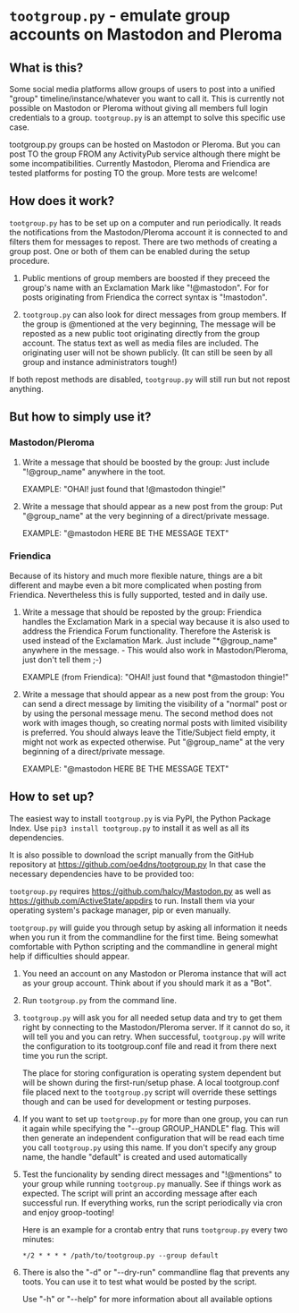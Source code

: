`tootgroup.py` - emulate group accounts on Mastodon and Pleroma
=================================================

What is this?
-------------

Some social media platforms allow groups of users to post into a unified "group"
timeline/instance/whatever you want to call it. This is currently not possible
on Mastodon or Pleroma without giving all members full login credentials to a
group. `tootgroup.py` is an attempt to solve this specific use case.

tootgroup.py groups can be hosted on Mastodon or Pleroma. But you can post
TO the group FROM any ActivityPub service although there might be some
incompatibilities. Currently Mastodon, Pleroma and Friendica are tested platforms
for posting TO the group. More tests are welcome!

How does it work?
-----------------

`tootgroup.py` has to be set up on a computer and run periodically. It reads the
notifications from the Mastodon/Pleroma account it is connected to and filters
them for messages to repost. There are two methods of creating a group post. One
or both of them can be enabled during the setup procedure.

1. Public mentions of group members are boosted if they preceed the group's
   name with an Exclamation Mark like "!@mastodon". For for posts originating
   from Friendica the correct syntax is "!mastodon".

2. `tootgroup.py` can also look for direct messages from group members. If the
   group is @mentioned at the very beginning, The message will be reposted as
   a new public toot originating directly from the group account. The status
   text as well as media files are included. The originating user will not be
   shown publicly. (It can still be seen by all group and instance
   administrators tough!)

If both repost methods are disabled, `tootgroup.py` will still run but not repost
anything.

But how to simply use it?
-------------------------

### Mastodon/Pleroma

1. Write a message that should be boosted by the group:
   Just include "!@group_name" anywhere in the toot.

   EXAMPLE: "OHAI! just found that !@mastodon thingie!"

2. Write a message that should appear as a new post from the group:
   Put "@group_name" at the very beginning of a direct/private message.

   EXAMPLE: "@mastodon HERE BE THE MESSAGE TEXT"

### Friendica

Because of its history and much more flexible nature, things are a bit different
and maybe even a bit more complicated when posting from Friendica. Nevertheless
this is fully supported, tested and in daily use.

1. Write a message that should be reposted by the group:
   Friendica handles the Exclamation Mark in a special way because it is also
   used to address the Friendica Forum functionality. Therefore the Asterisk is
   used instead of the Exclamation Mark. Just include "*@group_name" anywhere in
   the message. - This would also work in Mastodon/Pleroma, just don't tell them
   ;-)

   EXAMPLE (from Friendica): "OHAI! just found that *@mastodon thingie!"

2. Write a message that should appear as a new post from the group:
   You can send a direct message by limiting the visibility of a "normal" post
   or by using the personal message menu. The second method does not work with
   images though, so creating normal posts with limited visibility is preferred.
   You should always leave the Title/Subject field empty, it might not work as
   expected otherwise. Put "@group_name" at the very beginning of a
   direct/private message.

   EXAMPLE: "@mastodon HERE BE THE MESSAGE TEXT"

How to set up?
--------------

The easiest way to install `tootgroup.py` is via PyPI, the Python Package Index.
Use `pip3 install tootgroup.py` to install it as well as all its dependencies.

It is also possible to download the script manually from the GitHub repository at
<https://github.com/oe4dns/tootgroup.py> In that case the necessary dependencies
have to be provided too:

`tootgroup.py` requires <https://github.com/halcy/Mastodon.py> as well as
<https://github.com/ActiveState/appdirs> to run. Install them via your
operating system's package manager, pip or even manually.

`tootgroup.py` will guide you through setup by asking all information it needs
when you run it from the commandline for the first time. Being somewhat
comfortable with Python scripting and the commandline in general might help
if difficulties should appear.

1. You need an account on any Mastodon or Pleroma instance that will act as
   your group account. Think about if you should mark it as a "Bot".

2. Run `tootgroup.py` from the command line.

3. `tootgroup.py` will ask you for all needed setup data and try to get them
   right by connecting to the Mastodon/Pleroma server. If it cannot do so, it
   will tell you and you can retry. When successful, `tootgroup.py` will write
   the configuration to its tootgroup.conf file and read it from there next
   time you run the script.

   The place for storing configuration is operating system dependent but will be
   shown during the first-run/setup phase. A local tootgroup.conf file placed
   next to the `tootgroup.py` script will override these settings though and can
   be used for development or testing purposes.

4. If you want to set up `tootgroup.py` for more than one group, you can run it
   again while specifying the "--group GROUP_HANDLE" flag. This will then
   generate an independent configuration that will be read each time you call
   `tootgroup.py` using this name. If you don't specify any group name, the
   handle "default" is created and used automatically

5. Test the funcionality by sending direct messages and "!@mentions" to your
   group while running `tootgroup.py` manually. See if things work as expected.
   The script will print an according message after each successful run.
   If everything works, run the script periodically via cron and enjoy
   groop-tooting!

   Here is an example for a crontab entry that runs `tootgroup.py` every two minutes:

   `*/2 * * * * /path/to/tootgroup.py --group default`

6. There is also the "-d" or "--dry-run" commandline flag that prevents any toots.
   You can use it to test what would be posted by the script.

   Use "-h" or "--help" for more information about all available options

